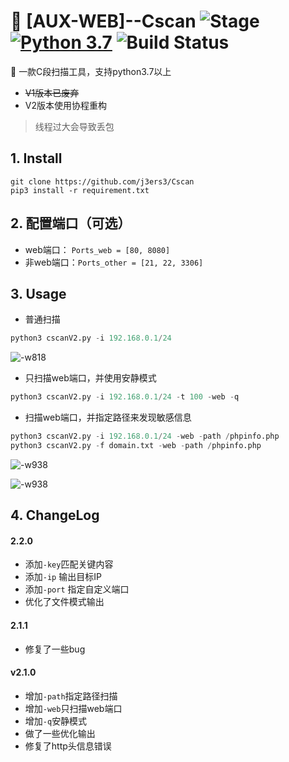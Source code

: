 # 🍺 [AUX-WEB]--Cscan ![Stage](https://img.shields.io/badge/Release-STABLE-brightgreen.svg)  [![Python 3.7](https://img.shields.io/badge/Python-3.7-yellow.svg)](http://www.python.org/download/) ![Build Status](https://img.shields.io/badge/Version-2.0-red.svg)

🔧 一款C段扫描工具，支持python3.7以上

- ~~V1版本已废弃~~
- V2版本使用协程重构

> 线程过大会导致丢包

## 1. Install
```
git clone https://github.com/j3ers3/Cscan
pip3 install -r requirement.txt
```

## 2. 配置端口（可选）
- web端口： `Ports_web = [80, 8080]`
- 非web端口：`Ports_other = [21, 22, 3306]`


## 3. Usage
- 普通扫描

```python
python3 cscanV2.py -i 192.168.0.1/24
```
![-w818](media/16053501531691.jpg)

- 只扫描web端口，并使用安静模式

```python
python3 cscanV2.py -i 192.168.0.1/24 -t 100 -web -q
```

- 扫描web端口，并指定路径来发现敏感信息

```python
python3 cscanV2.py -i 192.168.0.1/24 -web -path /phpinfo.php 
python3 cscanV2.py -f domain.txt -web -path /phpinfo.php 
```

![-w938](media/16053499858114.jpg)

![-w938](media/16053498949374.jpg)


## 4. ChangeLog
#### 2.2.0
- 添加`-key`匹配关键内容
- 添加`-ip` 输出目标IP
- 添加`-port` 指定自定义端口
- 优化了文件模式输出

#### 2.1.1
- 修复了一些bug

#### v2.1.0 
- 增加`-path`指定路径扫描
- 增加`-web`只扫描web端口
- 增加`-q`安静模式
- 做了一些优化输出
- 修复了http头信息错误
